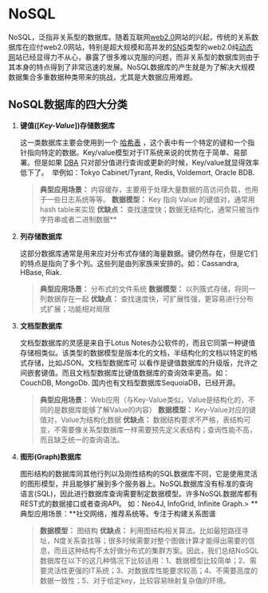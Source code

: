 # NoSQL

NoSQL，泛指非关系型的数据库。随着互联网[web2.0](http://baike.baidu.com/view/733.htm)网站的兴起，传统的关系数据库在应付web2.0网站，特别是超大规模和高并发的[SNS](http://baike.baidu.com/subview/8258/5896174.htm)类型的web2.0纯[动态网](http://baike.baidu.com/view/528572.htm)站已经显得力不从心，暴露了很多难以克服的问题，而非关系型的数据库则由于其本身的特点得到了非常迅速的发展。NoSQL数据库的产生就是为了解决大规模数据集合多重数据种类带来的挑战，尤其是大数据应用难题。

## NoSQL数据库的四大分类

1. **键值([*Key-Value*])存储数据库**

    这一类数据库主要会使用到一个 [哈希表](http://baike.baidu.com/view/329976.htm) ，这个表中有一个特定的键和一个指针指向特定的数据。Key/value模型对于IT系统来说的优势在于简单、易部署。但是如果 [DBA](http://baike.baidu.com/subview/67156/5112091.htm) 只对部分值进行查询或更新的时候，Key/value就显得效率低下了。  举例如：Tokyo Cabinet/Tyrant, Redis, Voldemort, Oracle BDB.
    > **典型应用场景：** 内容缓存，主要用于处理大量数据的高访问负载，也用于一些日志系统等等。
    > **数据模型：** Key 指向 Value 的键值对，通常用hash table来实现 
    > **优缺点：** 查找速度快；数据无结构化，通常只被当作字符串或者二进制数据**

2. **列存储数据库**

    这部分数据库通常是用来应对分布式存储的海量数据。键仍然存在，但是它们的特点是指向了多个列。这些列是由列家族来安排的。如：Cassandra, HBase, Riak.
    > **典型应用场景：** 分布式的文件系统
    > **数据模型：** 以列簇式存储，将同一列数据存在一起
    > **优缺点：** 查找速度快，可扩展性强，更容易进行分布式扩展；功能相对局限

3. **文档型数据库**

   文档型数据库的灵感是来自于Lotus Notes办公软件的，而且它同第一种键值存储相类似。该类型的数据模型是版本化的文档，半结构化的文档以特定的格式存储，比如JSON。文档型数据库可 以看作是键值数据库的升级版，允许之间嵌套键值。而且文档型数据库比键值数据库的查询效率更高。如：CouchDB, MongoDb. 国内也有文档型数据库SequoiaDB，已经开源。
   > **典型应用场景：** Web应用（与Key-Value类似，Value是结构化的，不同的是数据库能够了解Value的内容）
   > **数据模型：** Key-Value对应的键值对，Value为结构化数据
   > **优缺点：** 数据结构要求不严格，表结构可变，不需要像关系型数据库一样需要预先定义表结构；查询性能不高，而且缺乏统一的查询语法。

4. **图形(Graph)数据库**

   图形结构的数据库同其他行列以及刚性结构的SQL数据库不同，它是使用灵活的图形模型，并且能够扩展到多个服务器上。NoSQL数据库没有标准的查询语言(SQL)，因此进行数据库查询需要制定数据模型。许多NoSQL数据库都有REST式的数据接口或者查询API。 如：Neo4J, InfoGrid, Infinite Graph.> **典型应用场景：**社交网络，推荐系统等。专注于构建关系图谱
   > **数据模型：** 图结构
   > **优缺点：** 利用图结构相关算法。比如最短路径寻址，N度关系查找等；很多时候需要对整个图做计算才能得出需要的信息，而且这种结构不太好做分布式的集群方案。因此，我们总结NoSQL数据库在以下的这几种情况下比较适用：1、数据模型比较简单；2、需要灵活性更强的IT系统；3、对数据库性能要求较高；4、不需要高度的数据一致性；5、对于给定key，比较容易映射复杂值的环境。
